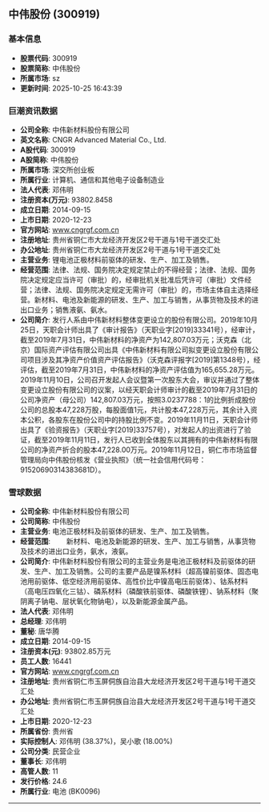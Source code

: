 ## 中伟股份 (300919)

### 基本信息

- **股票代码**: 300919
- **股票简称**: 中伟股份
- **所属市场**: sz
- **更新时间**: 2025-10-25 16:43:39

### 巨潮资讯数据

- **公司全称**: 中伟新材料股份有限公司
- **英文名称**: CNGR Advanced Material Co., Ltd.
- **A股代码**: 300919
- **A股简称**: 中伟股份
- **所属市场**: 深交所创业板
- **所属行业**: 计算机、通信和其他电子设备制造业
- **法人代表**: 邓伟明
- **注册资本(万元)**: 93802.8458
- **成立日期**: 2014-09-15
- **上市日期**: 2020-12-23
- **官方网站**: www.cngrgf.com.cn
- **注册地址**: 贵州省铜仁市大龙经济开发区2号干道与1号干道交汇处
- **办公地址**: 贵州省铜仁市大龙经济开发区2号干道与1号干道交汇处
- **主营业务**: 锂电池正极材料前驱体的研发、生产、加工及销售。
- **经营范围**: 法律、法规、国务院决定规定禁止的不得经营；法律、法规、国务院决定规定应当许可（审批）的，经审批机关批准后凭许可（审批）文件经营；法律、法规、国务院决定规定无需许可（审批）的，市场主体自主选择经营。新材料、电池及新能源的研发、生产、加工与销售，从事货物及技术的进出口业务；销售液氨、氨水。
- **公司简介**: 发行人系由中伟新材料整体变更设立的股份有限公司。2019年10月25日，天职会计师出具了《审计报告》（天职业字[2019]33341号），经审计，截至2019年7月31日，中伟新材料的净资产为142,807.03万元；沃克森（北京）国际资产评估有限公司出具《中伟新材料有限公司拟变更设立股份有限公司项目涉及其净资产价值资产评估报告》（沃克森评报字[2019]第1348号），经评估，截至2019年7月31日，中伟新材料的净资产评估值为165,655.28万元。2019年11月10日，公司召开发起人会议暨第一次股东大会，审议并通过了整体变更设立股份有限公司的议案，以经天职会计师审计的截至2019年7月31日的公司净资产（母公司）142,807.03万元，按照3.0237788：1的比例折成股份公司的总股本47,228万股，每股面值1元，共计股本47,228万元，其余计入资本公积，各股东在股份公司中的持股比例不变。2019年11月11日，天职会计师出具了《验资报告》（天职业字[2019]33757号），对发起人的出资进行了验证，截至2019年11月11日，发行人已收到全体股东以其拥有的中伟新材料有限公司的净资产折合的股本47,228.00万元。2019年11月12日，铜仁市市场监督管理局向中伟股份核发《营业执照》（统一社会信用代码号：91520690314383681D）。

### 雪球数据

- **公司全称**: 中伟新材料股份有限公司
- **公司简称**: 中伟股份
- **主营业务**: 电池正极材料及前驱体的研发、生产、加工及销售。
- **经营范围**: 　　新材料、电池及新能源的研发、生产、加工与销售，从事货物及技术的进出口业务，氨水，液氨。
- **公司简介**: 中伟新材料股份有限公司的主营业务是电池正极材料及前驱体的研发、生产、加工及销售。公司的主要产品是镍系材料（超高镍前驱体、固态电池用前驱体、低空经济用前驱体、高性价比中镍高电压前驱体）、钴系材料（高电压四氧化三钴）、磷系材料（磷酸铁前驱体、磷酸铁锂）、钠系材料（聚阴离子钠电、层状氧化物钠电），以及新能源金属产品。
- **法人代表**: 邓伟明
- **总经理**: 邓伟明
- **董秘**: 唐华腾
- **成立日期**: 2014-09-15
- **注册资本(元)**: 93802.85万元
- **员工人数**: 16441
- **官方网站**: www.cngrgf.com.cn
- **注册地址**: 贵州省铜仁市玉屏侗族自治县大龙经济开发区2号干道与1号干道交汇处
- **办公地址**: 贵州省铜仁市玉屏侗族自治县大龙经济开发区2号干道与1号干道交汇处
- **上市日期**: 2020-12-23
- **所属省份**: 贵州省
- **实际控制人**: 邓伟明 (38.37%)，吴小歌 (18.00%)
- **公司分类**: 民营企业
- **董事长**: 邓伟明
- **高管人数**: 11
- **发行价格**: 24.6
- **所属行业**: 电池 (BK0096)

---